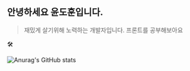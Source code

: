 ## 안녕하세요 윤도훈입니다.

> 재밌게 살기위해 노력하는 개발자입니다.
프론트를 공부해보아요

🛠️



![Anurag's GitHub stats](https://github-readme-stats.vercel.app/api?username=dohun08&show_icons=true&theme=radical)


